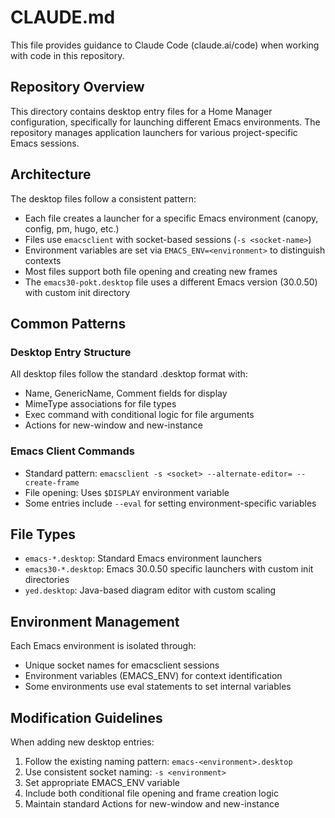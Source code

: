# CLAUDE.md

This file provides guidance to Claude Code (claude.ai/code) when working with code in this repository.

## Repository Overview

This directory contains desktop entry files for a Home Manager configuration, specifically for launching different Emacs environments. The repository manages application launchers for various project-specific Emacs sessions.

## Architecture

The desktop files follow a consistent pattern:
- Each file creates a launcher for a specific Emacs environment (canopy, config, pm, hugo, etc.)
- Files use `emacsclient` with socket-based sessions (`-s <socket-name>`)
- Environment variables are set via `EMACS_ENV=<environment>` to distinguish contexts
- Most files support both file opening and creating new frames
- The `emacs30-pokt.desktop` file uses a different Emacs version (30.0.50) with custom init directory

## Common Patterns

### Desktop Entry Structure
All desktop files follow the standard .desktop format with:
- Name, GenericName, Comment fields for display
- MimeType associations for file types
- Exec command with conditional logic for file arguments
- Actions for new-window and new-instance

### Emacs Client Commands
- Standard pattern: `emacsclient -s <socket> --alternate-editor= --create-frame`
- File opening: Uses `$DISPLAY` environment variable
- Some entries include `--eval` for setting environment-specific variables

## File Types

- `emacs-*.desktop`: Standard Emacs environment launchers
- `emacs30-*.desktop`: Emacs 30.0.50 specific launchers with custom init directories
- `yed.desktop`: Java-based diagram editor with custom scaling

## Environment Management

Each Emacs environment is isolated through:
- Unique socket names for emacsclient sessions
- Environment variables (EMACS_ENV) for context identification
- Some environments use eval statements to set internal variables

## Modification Guidelines

When adding new desktop entries:
1. Follow the existing naming pattern: `emacs-<environment>.desktop`
2. Use consistent socket naming: `-s <environment>`
3. Set appropriate EMACS_ENV variable
4. Include both conditional file opening and frame creation logic
5. Maintain standard Actions for new-window and new-instance